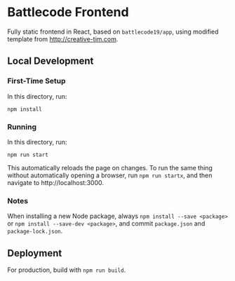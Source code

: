 # Battlecode Frontend

Fully static frontend in React, based on `battlecode19/app`, using modified template from http://creative-tim.com. 

## Local Development

### First-Time Setup

In this directory, run:

```
npm install
```

### Running

In this directory, run:

```
npm run start
```

This automatically reloads the page on changes. To run the same thing without automatically opening a browser, run `npm run startx`, and then navigate to http://localhost:3000.

### Notes

When installing a new Node package, always `npm install --save <package>` or `npm install --save-dev <package>`, and commit `package.json` and `package-lock.json`.

## Deployment

For production, build with `npm run build`.
